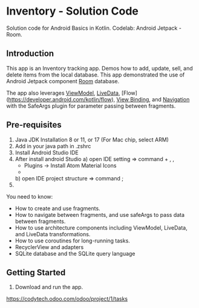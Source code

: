 Inventory - Solution Code
==================================
Solution code for Android Basics in Kotlin.
Codelab: Android Jetpack - Room.

Introduction
------------
This app is an Inventory tracking app. Demos how to add, update, sell, and delete items from the local database. 
This app demonstrated
the use of Android Jetpack component [Room](https://developer.android.com/training/data-storage/room) database.  

The app also leverages [ViewModel](https://developer.android.com/topic/libraries/architecture/viewmodel),
[LiveData](https://developer.android.com/topic/libraries/architecture/livedata),
[Flow] (https://developer.android.com/kotlin/flow),
[View Binding](https://developer.android.com/topic/libraries/view-binding),
and [Navigation](https://developer.android.com/topic/libraries/architecture/navigation/)
with the SafeArgs plugin for parameter passing between fragments.

Pre-requisites
--------------
1. Java JDK Installation 8 or 11, or 17 (For Mac chip, select ARM)
2. Add in your java path in .zshrc
3. Install Android Studio IDE
4. After install android Studio 
   a) open IDE setting => command + , ,
   - Plugins -> Install Atom Material Icons
   - 
   b) open IDE project structure => command ;
5. 
You need to know:
- How to create and use fragments.
- How to navigate between fragments, and use safeArgs to pass data between fragments.
- How to use architecture components including ViewModel, LiveData, and LiveData transformations.
- How to use coroutines for long-running tasks.
- RecyclerView and adapters
- SQLite database and the SQLite query language


Getting Started
---------------
1. Download and run the app.

https://codytech.odoo.com/odoo/project/1/tasks